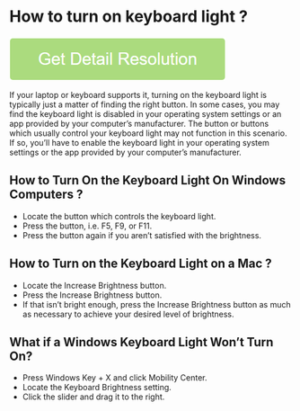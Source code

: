 # How to turn on keyboard light ?

[![How to turn on keyboard light](light-neon.png)](https://github.com/techrepublikk/how.to.turn.on.keyboard.light)

If your laptop or keyboard supports it, turning on the keyboard light is typically just a matter of finding the right button. In some cases, you may find the keyboard light is disabled in your operating system settings or an app provided by your computer’s manufacturer. The button or buttons which usually control your keyboard light may not function in this scenario. If so, you’ll have to enable the keyboard light in your operating system settings or the app provided by your computer’s manufacturer.

## How to Turn On the Keyboard Light On Windows Computers ?

* Locate the button which controls the keyboard light.
* Press the button, i.e. F5, F9, or F11.
* Press the button again if you aren’t satisfied with the brightness.

## How to Turn on the Keyboard Light on a Mac ?

* Locate the Increase Brightness button.
* Press the Increase Brightness button.
* If that isn’t bright enough, press the Increase Brightness button as much as necessary to achieve your desired level of brightness.

## What if a Windows Keyboard Light Won’t Turn On?

* Press Windows Key + X and click Mobility Center.
* Locate the Keyboard Brightness setting.
* Click the slider and drag it to the right.
